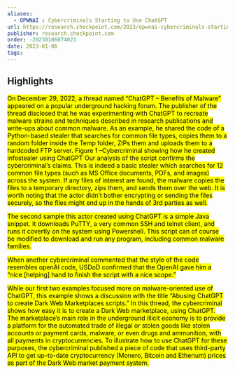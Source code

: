 ```yaml
---
aliases:
  - OPWNAI : Cybercriminals Starting to Use ChatGPT
url: https://research.checkpoint.com/2023/opwnai-cybercriminals-starting-to-use-chatgpt/
publisher: research.checkpoint.com
order: -20230106074023
date: 2023-01-06
tags:
---
```


## Highlights
<mark>On December 29, 2022, a thread named “ChatGPT – Benefits of Malware” appeared on a popular underground hacking forum. The publisher of the thread disclosed that he was experimenting with ChatGPT to recreate malware strains and techniques described in research publications and write-ups about common malware. As an example, he shared the code of a Python-based stealer that searches for common file types, copies them to a random folder inside the Temp folder, ZIPs them and uploads them to a hardcoded FTP server. Figure 1 –Cybercriminal showing how he created infostealer using ChatGPT Our analysis of the script confirms the cybercriminal’s claims. This is indeed a basic stealer which searches for 12 common file types (such as MS Office documents, PDFs, and images) across the system. If any files of interest are found, the malware copies the files to a temporary directory, zips them, and sends them over the web. It is worth noting that the actor didn’t bother encrypting or sending the files securely, so the files might end up in the hands of 3rd parties as well.</mark>

<mark>The second sample this actor created using ChatGPT is a simple Java snippet. It downloads PuTTY, a very common SSH and telnet client, and runs it covertly on the system using Powershell. This script can of course be modified to download and run any program, including common malware families.</mark>

<mark>When another cybercriminal commented that the style of the code resembles openAI code, USDoD confirmed that the OpenAI gave him a “nice [helping] hand to finish the script with a nice scope.”</mark>

<mark>While our first two examples focused more on malware-oriented use of ChatGPT, this example shows a discussion with the title “Abusing ChatGPT to create Dark Web Marketplaces scripts.” In this thread, the cybercriminal shows how easy it is to create a Dark Web marketplace, using ChatGPT. The marketplace’s main role in the underground illicit economy is to provide a platform for the automated trade of illegal or stolen goods like stolen accounts or payment cards, malware, or even drugs and ammunition, with all payments in cryptocurrencies. To illustrate how to use ChatGPT for these purposes, the cybercriminal published a piece of code that uses third-party API to get up-to-date cryptocurrency (Monero, Bitcoin and Etherium) prices as part of the Dark Web market payment system.</mark>

